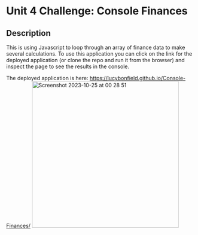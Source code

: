 # Unit 4 Challenge: Console Finances

## Description
This is using Javascript to loop through an array of finance data to make several calculations.
To use this application you can click on the link for the deployed application (or clone the repo and run it from the browser) and inspect the page to see the results in the console.

The deployed application is here:  https://lucybonfield.github.io/Console-Finances/
<img width="392" alt="Screenshot 2023-10-25 at 00 28 51" src="https://github.com/lucybonfield/Console-Finances/assets/40248317/5135bc87-9f1c-4ed6-bcf3-605dc0836717">

